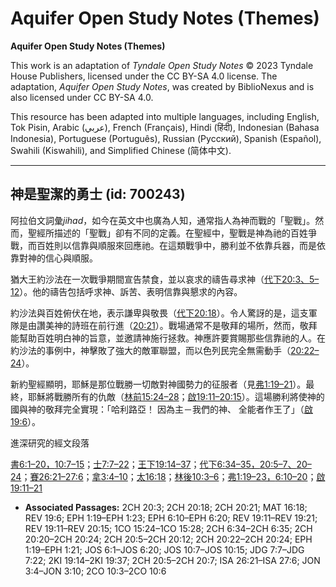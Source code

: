 # Aquifer Open Study Notes (Themes)

**Aquifer Open Study Notes (Themes)**

This work is an adaptation of *Tyndale Open Study Notes* © 2023 Tyndale House Publishers, licensed under the CC BY\-SA 4\.0 license. The adaptation, *Aquifer Open Study Notes*, was created by BiblioNexus and is also licensed under CC BY\-SA 4\.0\.

This resource has been adapted into multiple languages, including English, Tok Pisin, Arabic (عربي), French (Français), Hindi (हिंदी), Indonesian (Bahasa Indonesia), Portuguese (Português), Russian (Русский), Spanish (Español), Swahili (Kiswahili), and Simplified Chinese (简体中文).



--------------------------------

## 神是聖潔的勇士 (id: 700243)

阿拉伯文詞彙*jihad*，如今在英文中也廣為人知，通常指人為神而戰的「聖戰」。然而，聖經所描述的「聖戰」卻有不同的定義。在聖經中，聖戰是神為祂的百姓爭戰，而百姓則以信靠與順服來回應祂。在這類戰爭中，勝利並不依靠兵器，而是依靠對神的信心與順服。

猶大王約沙法在一次戰爭期間宣告禁食，並以哀求的禱告尋求神（[代下20:3、](https://ref.ly/2Chr20:3)[5–12](https://ref.ly/2Chr20:5-2Chr20:12)）。他的禱告包括呼求神、訴苦、表明信靠與懇求的內容。

約沙法與百姓俯伏在地，表示謙卑與敬畏（[代下20:18](https://ref.ly/2Chr20:18)）。令人驚訝的是，這支軍隊是由讚美神的詩班在前行進（[20:21](https://ref.ly/2Chr20:21)）。戰場通常不是敬拜的場所，然而，敬拜能幫助百姓明白神的旨意，並邀請神施行拯救。神應許要賞賜那些信靠祂的人。在約沙法的事例中，神擊敗了強大的敵軍聯盟，而以色列民完全無需動手（[20:22–24](https://ref.ly/2Chr20:22-2Chr20:24)）。

新約聖經顯明，耶穌是那位戰勝一切敵對神國勢力的征服者（見[弗1:19–21](https://ref.ly/Eph1:19-Eph1:21)）。最終，耶穌將戰勝所有的仇敵（[林前15:24–28](https://ref.ly/1Cor15:24-1Cor15:28)；[啟19:11–20:15](https://ref.ly/Rev19:11-Rev20:15)）。這場勝利將使神的國與神的敬拜完全實現：「哈利路亞！ 因為主－我們的神、 全能者作王了」（[啟19:6](https://ref.ly/Rev19:6)）。

進深研究的經文段落

[書6:1–20，](https://ref.ly/Josh6:1-Josh6:20)[10:7–15](https://ref.ly/Josh10:7-Josh10:15)；[士7:7–22](https://ref.ly/Judg7:7-Judg7:22)；[王下19:14–37](https://ref.ly/2Kgs19:14-2Kgs19:37)；[代下6:34–35，](https://ref.ly/2Chr6:34-2Chr6:35)[20:5–7、](https://ref.ly/2Chr20:5-2Chr20:7)[20–24](https://ref.ly/2Chr20:20-2Chr20:24)；[賽26:21–27:6](https://ref.ly/Isa26:21-Isa27:6)；[拿3:4–10](https://ref.ly/Jonah3:4-Jonah3:10)；[太16:18](https://ref.ly/Matt16:18)；[林後10:3–6](https://ref.ly/2Cor10:3-2Cor10:6)；[弗1:19–23，](https://ref.ly/Eph1:19-Eph1:23)[6:10–20](https://ref.ly/Eph6:10-Eph6:20)；[啟19:11–21](https://ref.ly/Rev19:11-Rev19:21)

* **Associated Passages:** 2CH 20:3; 2CH 20:18; 2CH 20:21; MAT 16:18; REV 19:6; EPH 1:19–EPH 1:23; EPH 6:10–EPH 6:20; REV 19:11–REV 19:21; REV 19:11–REV 20:15; 1CO 15:24–1CO 15:28; 2CH 6:34–2CH 6:35; 2CH 20:20–2CH 20:24; 2CH 20:5–2CH 20:12; 2CH 20:22–2CH 20:24; EPH 1:19–EPH 1:21; JOS 6:1–JOS 6:20; JOS 10:7–JOS 10:15; JDG 7:7–JDG 7:22; 2KI 19:14–2KI 19:37; 2CH 20:5–2CH 20:7; ISA 26:21–ISA 27:6; JON 3:4–JON 3:10; 2CO 10:3–2CO 10:6

